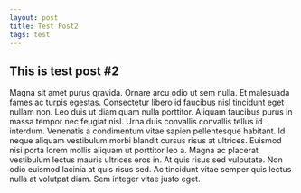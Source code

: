 ```yaml
---
layout: post
title: Test Post2
tags: test
---
```


## This is test post #2

Magna sit amet purus gravida. Ornare arcu odio ut sem nulla. Et malesuada fames ac turpis egestas. Consectetur libero id faucibus nisl tincidunt eget nullam non. Leo duis ut diam quam nulla porttitor. Aliquam faucibus purus in massa tempor nec feugiat nisl. Urna duis convallis convallis tellus id interdum. Venenatis a condimentum vitae sapien pellentesque habitant. Id neque aliquam vestibulum morbi blandit cursus risus at ultrices. Euismod nisi porta lorem mollis aliquam ut porttitor leo a. Magna ac placerat vestibulum lectus mauris ultrices eros in. At quis risus sed vulputate. Non odio euismod lacinia at quis risus sed. Ac tincidunt vitae semper quis lectus nulla at volutpat diam. Sem integer vitae justo eget.